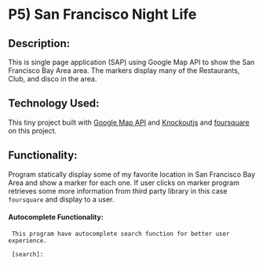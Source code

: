 # P5) San Francisco Night Life

## Description:
This is single page application (SAP) using Google Map API to show the San Francisco Bay Area area. The markers display many of the Restaurants, Club, and disco in the area.

## Technology Used:
This tiny project built with [Google Map API](https://developers.google.com/maps/) and [Knockoutjs](http://knockoutjs.com) and [foursquare](https://developer.foursquare.com) on this project.

## Functionality:
Program statically display some of my favorite location in San Francisco Bay Area and show a marker for each one. If user clicks on marker program retrieves some more information from third party library in this case `foursquare` and display to a user.

#### Autocomplete Functionality:

     This program have autocomplete search function for better user experience.

     [search]: 
